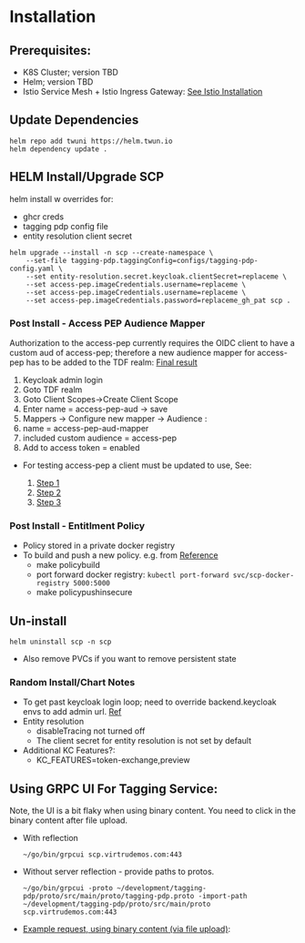 

# Installation
## Prerequisites:
- K8S Cluster; version TBD
- Helm; version TBD
- Istio Service Mesh + Istio Ingress Gateway: [See Istio Installation](./istio.md)

## Update Dependencies
```shell
helm repo add twuni https://helm.twun.io
helm dependency update .
```

## HELM Install/Upgrade SCP
helm install w overrides for:
- ghcr creds
- tagging pdp config file
- entity resolution client secret
```shell
helm upgrade --install -n scp --create-namespace \
    --set-file tagging-pdp.taggingConfig=configs/tagging-pdp-config.yaml \
    --set entity-resolution.secret.keycloak.clientSecret=replaceme \
    --set access-pep.imageCredentials.username=replaceme \
    --set access-pep.imageCredentials.username=replaceme \
    --set access-pep.imageCredentials.password=replaceme_gh_pat scp .
```

### Post Install - Access PEP Audience Mapper
Authorization to the access-pep currently requires the OIDC client to have a custom aud of access-pep; therefore a new 
audience mapper for access-pep has to be added to the TDF realm: [Final result](./docs/kc_accesspep_aud_mapper.png)
  1. Keycloak admin login
  1. Goto TDF realm
  1. Goto Client Scopes->Create Client Scope
  1. Enter name = access-pep-aud -> save
  1. Mappers -> Configure new mapper -> Audience :
  1. name = access-pep-aud-mapper
  1. included custom audience = access-pep
  1. Add to access token = enabled
- For testing access-pep a client must be updated to use, See:

  1. [Step 1](./docs/access-pep-client_1.png)
  1. [Step 2](./docs/access-pep-client_2.png)
  1. [Step 3](./docs/access-pep-client_3.png)

### Post Install - Entitlment Policy
- Policy stored in a private docker registry
- To build and push a new policy. e.g. from [Reference](https://github.com/virtru-corp/federal-scp-platform/tree/main/entitlement-policy)
  - make policybuild
  - port forward docker registry: `kubectl port-forward svc/scp-docker-registry 5000:5000`
  - make policypushinsecure

## Un-install
```shell
helm uninstall scp -n scp
```
- Also remove PVCs if you want to remove persistent state

### Random Install/Chart Notes
- To get past keycloak login loop; need to override backend.keycloak envs to add admin url. [Ref](https://www.keycloak.org/server/hostname#_example_scenarios)
- Entity resolution
  - disableTracing not turned off
  - The client secret for entity resolution is not set by default
- Additional KC Features?:
  - KC_FEATURES=token-exchange,preview

## Using GRPC UI For Tagging Service:

Note, the UI is a bit flaky when using binary content. You need to click in the binary content after file upload.

- With reflection
  ```shell
  ~/go/bin/grpcui scp.virtrudemos.com:443
  ```
- Without server reflection - provide paths to protos.
  ```
  ~/go/bin/grpcui -proto ~/development/tagging-pdp/proto/src/main/proto/tagging-pdp.proto -import-path ~/development/tagging-pdp/proto/src/main/proto scp.virtrudemos.com:443
  ```
  
- [Example request, using binary content (via file upload)](./docs/grpc_ui_request.png): 